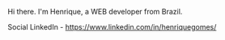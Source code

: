 Hi there.
I'm  Henrique, a WEB developer from Brazil.

Social
LinkedIn - https://www.linkedin.com/in/henriquegomes/

